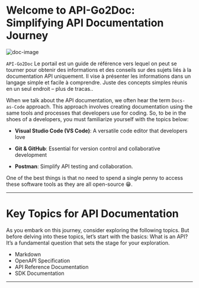 # Welcome to API-Go2Doc: Simplifying API Documentation Journey

![doc-image](https://rickey-alok.github.io/api-go-to-doc/img/home_page_img.png)

`API-Go2Doc` Le portail est un guide de référence vers lequel on peut se tourner pour obtenir des informations et des conseils sur des sujets liés à la documentation API uniquement. Il vise à présenter les informations dans un langage simple et facile à comprendre. Juste des concepts simples réunis en un seul endroit – plus de tracas..

When we talk about the API documentation, we often hear the term `Docs-as-Code` approach. This approach involves creating documentation using the same tools and processes that developers use for coding. So, to be in the shoes of a developers, you must familiarize yourself with the topics below:

- **Visual Studio Code (VS Code)**: A versatile code editor that developers love
- **Git & GitHub**: Essential for version control and collaborative development

- **Postman**: Simplify API testing and collaboration.

One of the best things is that no need to spend a single penny to access these software tools as they are all open-source 😁.

---

# Key Topics for API Documentation

As you embark on this journey, consider exploring the following topics. But before delving into these topics, let’s start with the basics: What is an API? It’s a fundamental question that sets the stage for your exploration.

- Markdown
- OpenAPI Specification
- API Reference Documentation
- SDK Documentation

---
